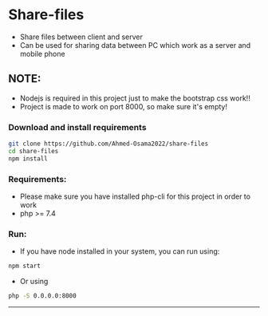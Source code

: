 # Share-files
- Share files between client and server
- Can be used for sharing data between PC which work as a server and mobile phone

## NOTE:
- Nodejs is required in this project just to make the bootstrap css work!!
- Project is made to work on port 8000, so make sure it's empty!

### Download and install requirements
```bash
git clone https://github.com/Ahmed-Osama2022/share-files
cd share-files
npm install
```

### Requirements:
- Please make sure you have installed php-cli for this project in order to work
- php >= 7.4

### Run:
- If you have node installed in your system, you can run using:
```bash
npm start
```
- Or using 

```bash
php -S 0.0.0.0:8000
```
---
